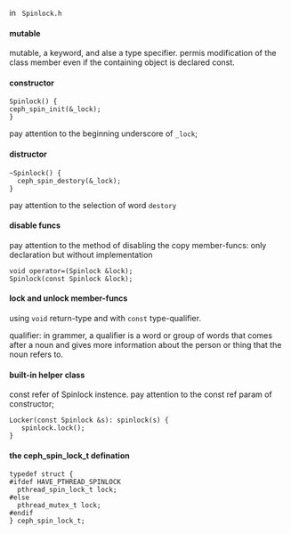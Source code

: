 in ` Spinlock.h`

#### mutable
mutable, a keyword, and alse a type specifier.
permis modification of the class member even if the containing object is declared const.

#### constructor
```
Spinlock() {
ceph_spin_init(&_lock);
}
```
pay attention to the beginning underscore  of `_lock`;


#### distructor
```
~Spinlock() {
  ceph_spin_destory(&_lock);
}
```
pay attention to the selection of word `destory`

#### disable funcs
pay attention to the method of disabling the copy member-funcs: only declaration but without implementation
```
void operator=(Spinlock &lock);
Spinlock(const Spinlock &lock);
```

#### lock and unlock member-funcs
using `void` return-type and with `const` type-qualifier.

qualifier: in grammer, a qualifier is a word or group of words that comes after a noun
and gives more information about the person or thing that the noun refers to.

#### built-in helper class
const refer of Spinlock instence. pay attention to the const ref param of constructor;
```
Locker(const Spinlock &s): spinlock(s) {
   spinlock.lock();
}
```

#### the ceph_spin_lock_t defination
```
typedef struct {
#ifdef HAVE_PTHREAD_SPINLOCK
  pthread_spin_lock_t lock;
#else
  pthread_mutex_t lock;
#endif
} ceph_spin_lock_t;
```
